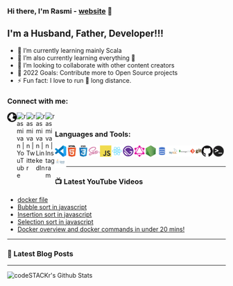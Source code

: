 ### Hi there, I'm Rasmi - [website] 👋

## I'm a Husband, Father, Developer!!!
- 🔭 I’m currently learning mainly Scala 
- 🌱 I’m also currently learning everything 🤣 
- 👯 I’m looking to collaborate with other content creators
- 🥅 2022 Goals: Contribute more to Open Source projects
- ⚡ Fun fact: I love to run 🏃 long distance.

### Connect with me:

[<img align="left" alt="rasmivan.com" width="22px" src="https://raw.githubusercontent.com/iconic/open-iconic/master/svg/globe.svg" />][website]
[<img align="left" alt="rasmivan | YouTube" width="22px" src="https://cdn.jsdelivr.net/npm/simple-icons@v3/icons/youtube.svg" />][youtube]
[<img align="left" alt="rasmivan | Twitter" width="22px" src="https://cdn.jsdelivr.net/npm/simple-icons@v3/icons/twitter.svg" />][twitter]
[<img align="left" alt="rasmivan | LinkedIn" width="22px" src="https://cdn.jsdelivr.net/npm/simple-icons@v3/icons/linkedin.svg" />][linkedin]
[<img align="left" alt="rasmivan | Instagram" width="22px" src="https://cdn.jsdelivr.net/npm/simple-icons@v3/icons/instagram.svg" />][instagram]

<br />

### Languages and Tools:

<img align="left" alt="Visual Studio Code" width="26px" src="https://raw.githubusercontent.com/github/explore/80688e429a7d4ef2fca1e82350fe8e3517d3494d/topics/visual-studio-code/visual-studio-code.png" />
<img align="left" alt="HTML5" width="26px" src="https://raw.githubusercontent.com/github/explore/80688e429a7d4ef2fca1e82350fe8e3517d3494d/topics/html/html.png" />
<img align="left" alt="CSS3" width="26px" src="https://raw.githubusercontent.com/github/explore/80688e429a7d4ef2fca1e82350fe8e3517d3494d/topics/css/css.png" />
<img align="left" alt="Sass" width="26px" src="https://raw.githubusercontent.com/github/explore/80688e429a7d4ef2fca1e82350fe8e3517d3494d/topics/sass/sass.png" />
<img align="left" alt="JavaScript" width="26px" src="https://raw.githubusercontent.com/github/explore/80688e429a7d4ef2fca1e82350fe8e3517d3494d/topics/javascript/javascript.png" />
<img align="left" alt="React" width="26px" src="https://raw.githubusercontent.com/github/explore/80688e429a7d4ef2fca1e82350fe8e3517d3494d/topics/react/react.png"/>
<img align="left" alt="Gatsby" width="26px" src="https://raw.githubusercontent.com/github/explore/e94815998e4e0713912fed477a1f346ec04c3da2/topics/gatsby/gatsby.png" />
<img align="left" alt="GraphQL" width="26px" src="https://raw.githubusercontent.com/github/explore/80688e429a7d4ef2fca1e82350fe8e3517d3494d/topics/graphql/graphql.png" />
<img align="left" alt="Node.js" width="26px" src="https://raw.githubusercontent.com/github/explore/80688e429a7d4ef2fca1e82350fe8e3517d3494d/topics/nodejs/nodejs.png" />
<img align="left" alt="SQL" width="26px" src="https://raw.githubusercontent.com/github/explore/80688e429a7d4ef2fca1e82350fe8e3517d3494d/topics/sql/sql.png" />
<img align="left" alt="MySQL" width="26px" src="https://raw.githubusercontent.com/github/explore/80688e429a7d4ef2fca1e82350fe8e3517d3494d/topics/mysql/mysql.png" />
<img align="left" alt="MongoDB" width="26px" src="https://raw.githubusercontent.com/github/explore/80688e429a7d4ef2fca1e82350fe8e3517d3494d/topics/mongodb/mongodb.png" />
<img align="left" alt="Git" width="26px" src="https://raw.githubusercontent.com/github/explore/80688e429a7d4ef2fca1e82350fe8e3517d3494d/topics/git/git.png" />
<img align="left" alt="GitHub" width="26px" src="https://raw.githubusercontent.com/github/explore/78df643247d429f6cc873026c0622819ad797942/topics/github/github.png" />
<img align="left" alt="HTML5" width="26px" src="https://raw.githubusercontent.com/github/explore/80688e429a7d4ef2fca1e82350fe8e3517d3494d/topics/terminal/terminal.png" />
<img align="left" alt="HTML5" width="26px" src="https://raw.githubusercontent.com/github/explore/80688e429a7d4ef2fca1e82350fe8e3517d3494d/topics/java/java.png" />

<br />
<br />

---

### 📺 Latest YouTube Videos
<!-- YOUTUBE:START -->
- [docker file](https://www.youtube.com/watch?v=F5OexKwnCmE)
- [Bubble sort in javascript](https://www.youtube.com/watch?v=FhG-TFePAkI)
- [Insertion sort in javascript](https://www.youtube.com/watch?v=EyyVji6uIRk)
- [Selection sort in javascript](https://www.youtube.com/watch?v=TiTF1kBynq8)
- [Docker overview and docker commands in under 20 mins!](https://www.youtube.com/watch?v=GsbaiU94k6U)
<!-- YOUTUBE:END -->

---

### 📕 Latest Blog Posts
<!-- BLOG-POST-LIST:START -->
<!-- BLOG-POST-LIST:END -->

---

<img align="left" alt="codeSTACKr's Github Stats" src="https://github-readme-stats.vercel.app/api?username=irasmivan&show_icons=true&hide_border=true" />

[website]: https://rasmivan.com
[twitter]: https://twitter.com/rasmivan
[youtube]: https://www.youtube.com/channel/UC-jobn9F2sqbevsGkhUgUKQ
[instagram]: https://instagram.com/rasmivan
[linkedin]: https://www.linkedin.com/in/rasmivan-ilangovan-a9853b70/
